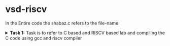 # vsd-riscv
In the Entire code the shabaz.c refers to the file-name.
<details>
<summary><b>Task 1:</b> Task is to refer to C based and RISCV based lab and compiling the C code using gcc and riscv compiler</summary>

### C Language based LAB
We have to follow the given steps to compile any **.c** file :  
1. Open the terminal and locate to the directory where you want to create your file. Then run the following command:

	```
	gedit shabaz.c
	```  
2. This will open the text editor and allows you to write the code. Then you have to write the C code of printing the sum of n numbers. Once you are done with your code, press ```Ctrl + S``` to save your file, and then press ```Ctrl + W``` to close the text editor.   
3. To the C code on your terminal, run the following command:

	```
	gcc shabaz.c
 	```
 
 	This command compiles the code.
 4. To Run the Code, Run the following command :
 	```
	./a.out
 	```
 ![Image](https://github.com/user-attachments/assets/291c6dc0-76ba-4373-bdb0-0f8aed49acfd)


 ### RISCV based LAB
Follow the given steps:  
1. Open the terminal and then run the given command:  

	```
	cat shabaz.c
	```
![cat Command](link)

2. Now run the given command to compile the code in riscv64 gcc compiler to get Objdump in -O1 format :  
	```

	riscv64-unknown-elf-gcc -O1 -mabi=lp64 -march=rv64i -o shabaz.o shabaz.c

 ![Objdump using -O1 format](link)

 
3. Open a new tab in terminal and then run the given command:    
```
	
	riscv64-unknown-elf-objdump -d shabaz.o
	
```
![Objdump using -O1 format](link)


4.To get Main section of data run the given command, after that  Type ```/main``` to locate the main section of our code :
```
	riscv64-unknown-elf-objdump -d shabaz.o | less
``` 
 
 ![Objdump using -O1 format](link)


5.To get Objdump in -Ofast format Run the given command :
```
	riscv64-unknown-elf-gcc -Ofast -mabi=lp64 -march=rv64i -o shabaz.o shabaz.c
```

 ![Objdump using -Ofast format](link)


6.Open a new tab in terminal and then run the given command:    
```
		riscv64-unknown-elf-objdump -d shabaz.o
``` 

![Objdump using -Ofast format](link)

7.To get Main section of data run the given command, after that  Type ```/main``` to locate the main section of our code :
 ```
	riscv64-unknown-elf-objdump -d shabaz.o | less
```
 ![Objdump using -Ofast format](link)

